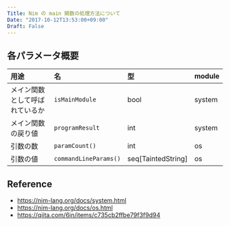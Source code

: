 ```yaml
---
Title: Nim の main 関数の処理方法について
Date: "2017-10-12T13:53:00+09:00"
Draft: False
---
```


<!--more-->

## 各パラメータ概要

| 用途                           | 名                    | 型                 | module |
| :---                           | :---                  | :---               | :---   |
| メイン関数として呼ばれているか | `isMainModule`        | bool               | system |
| メイン関数の戻り値             | `programResult`       | int                | system |
| 引数の数                       | `paramCount()`        | int                | os     |
| 引数の値                       | `commandLineParams()` | seq[TaintedString] | os     |

## Reference

- https://nim-lang.org/docs/system.html
- https://nim-lang.org/docs/os.html
- https://qiita.com/6in/items/c735cb2ffbe79f3f9d94
